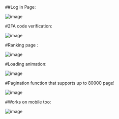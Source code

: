 ##Log in Page:

![image](https://github.com/user-attachments/assets/7103b98c-8be0-4541-b365-8f4465d0a0c7)

#2FA code verification:

![image](https://github.com/user-attachments/assets/b338df94-611c-4659-95dd-a383c84ab660)

#Ranking page :

![image](https://github.com/user-attachments/assets/f7f9a15d-7236-42f3-9b10-4e5b01f6f0a6)

#Loading animation:

![image](https://github.com/user-attachments/assets/499c9980-cd44-4ba9-a2ff-460c134e9366)

#Pagination function that supports up to 80000 page!

![image](https://github.com/user-attachments/assets/7e1331a8-a784-4361-99d2-a7db99fcb998)

#Works on mobile too:

![image](https://github.com/user-attachments/assets/cf6734dc-c0d1-44e8-9f7b-b67146292bd0)

